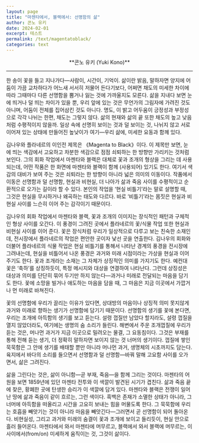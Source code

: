 ```yaml
---
layout: page
title: "마젠타에서, 블랙에서: 선명함의 삶"
author: 콘노 유키
date: 2024-02-01
excerpt: 테스트
permalink: /text/magentatoblack/
categories: text
---
```



<div style="text-align: center;">
  **콘노 유키 (Yuki Kono)**
</div>

---

한 송이 꽃을 들고 지나가다—사람이, 시간이, 기억이. 삶이란 밝음, 말하자면 양지에 어둠이 가끔 교차하다가 어느새 서서히  저물어 든다기보다, 어쩌면 채도의 미세한 차이에 따라 그때마다 다른 선명함을 뿜거나 잃는 것에 가까울지도 모른다.  삶을 지내다 보면 눈에 띄거나 덜 띄는 차이가 있을 뿐, 우리 앞에 있는 것은 무언가의 그림자에 가려진 것도 아니며, 어둠이 전체를  집어삼킨 것도 아니다. 명도, 이 밝고 어두움이 긍정성과 부정성으로 각각 나뉘는 한편, 채도는 그렇지 않다. 삶의 현재와 삶의 끝  또한 채도의 높고 낮음처럼 수평적이지 않을까. 일상 속에 선명히 보이는 것과 덜 보이는 것, 나뉘지 않고 서로 이어져 있는 상태에  만들어진 높낮이가 여기—우리 삶에, 미세한 요동과 함께 있다. 

김나우와 플라네르의 이인전 제목은 《Magenta to Black》이다. 이 제목만 보면, 눈에 띄는 색감에서 고요하고 차분한 색감으로  점점 쇠퇴하는 한 방향만 가리키는 것처럼 보인다. 그의 회화 작업에서 마젠타와 블랙은 대체로 꽃과 조개의 형상을 그리는 데  사용되는데, 어떤 작품은 한 화면에 마젠타와 블랙이 함께 (사용되어) 있기도 한다. 여기서 색감의 대비가 보여 주는 것은 쇠퇴라는  한 방향이 아니라 넓은 의미의 이동이다. 작품에서 이동은 선명함과 덜 선명함, 현실과 비현실, 더 나아가 삶과 죽음 사이를  수평적이고 순환적으로 오가는 길이라 할 수 있다. 본인의 작업을 ‘현실 비틀기’라는 말로 설명할 때, 그것은 현실을 무시하거나  왜곡하는 태도와 다르다. 바로 ‘비틀기’라는 몸짓은 현실과 비현실 사이를 느슨히 이어 주는 감각이기 때문이다.  

김나우의 회화 작업에서 마젠타와 블랙, 꽃과 조개의 이미지는 장식적인 패턴과 구체적인 형상 사이를 오간다. 이 풍경이 그려진  곳에서 플라네르의 꽃/식물 작업 또한 현실과 비현실 사이를 이어 준다. 꽃은 장식처럼 우리가 일상적으로 다루고 보는 친숙한  소재인데, 전시장에서 플라네르의 작업은 편안한 곳이자 낯선 곳을 연출한다. 김나우의 회화와 더불어 플라네르의 식물 작업은 현실  비틀기를 통해서 나타난 경계의 풍경을 전시장에 그려내는데, 현실을 비틀어서 나온 풍경은 과거와 미래 시점이라는 가상을 현실과  이어주기도 한다. 꽃과 조개라는 소재는 그 자체가 상징적인 의미를 가지기도 한다. 예컨대 꽃은 ‘축하’를 상징하듯이, 특정 메시지와  대상을 연결하여 나타난다. 그런데 상징성은 대상과 의미를 단단히 묶어 두기만 하지 않는다—과거나 미래로 전달되는 마음을  담기도 한다. 꽃에 소망을 빌거나 애도하는 마음을 담을 때, 그 마음은 지금 이곳에서 가깝거나 먼 미래로 바쳐진다.  

꽃의 선명함에 우리가 끌리는 이유가 있다면, 상대방의 마음이나 상징적 의미 못지않게 과거와 미래로 향하는 생기가 선명함에  담기기 때문이다. 선명함의 생기를 꽃에 본다면, 우리는 조개에 아득함의 생기를 보고 듣는다. 설령 껍질만 남았다 할지라도,  설령 껍질을 열지 않았더라도, 여기에는 생명의 숨 소리가 들린다. 해변에서 주운 조개껍질에 우리가 듣는 것은, 머나먼 과거가  지금 이곳으로 밀려오는 물결, 그 요동침이다. 그것은 부재를 통해 전해 듣는 생기, 더 정확히 말하자면 보이지 않는 것 너머의  생기이다. 껍질에 쌓인 묵묵함은 그 안에 생기를 배태할 뿐만 아니라 머나먼 과거, 생명체의 시초까지도 담는다. 육지에서 바다의  소리를 들으면서 선명함과 덜 선명함—바꿔 말해 고요함 사이를 오가면서, 삶은 그려진다.  

삶을 그린다는 것은, 삶이 아니함—곧 부재, 죽음—을 함께 그리는 것이다. 마젠타의 어원을 보면 1859년에 있던 마젠타 전투와  이 색깔이 발견된 시기가 겹친다. 삶과 죽음 끝에 찾은, 황폐한 곳에 탄생한 승리가 이 색깔에 담겨 있다. 마젠타와 블랙은 전쟁이  일어난 땅에 삶과 죽음이 같이 흐르는, 그런 색이다. 흑백은 존재가 소멸한 상태가 아니라, 그 너머에 아득함을 떠올리고 시간을  고요히 보내는 힘을 머물도록 한다. 그 묵묵함에 우리는 호흡을 빼앗기는 것이 아니라 마음을 빼앗긴다—그러면서 곧 선명함이  되어 돌아온다. 비현실성, 그리고 과거와 미래의 숨결이 꽃과 조개에 보이고 들리듯이, 현실 안으로 흘러 들어온다. 마젠타에서 와서  마젠타에 머무르고, 블랙에서 와서 블랙에 머무르는, 이 사이에서(from/on) 미세하게 움직이는 것, 그것이 삶이다.

